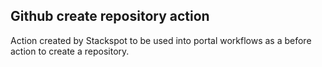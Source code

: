 ## Github create repository action

Action created by Stackspot to be used into portal workflows as a before action to create a repository.
